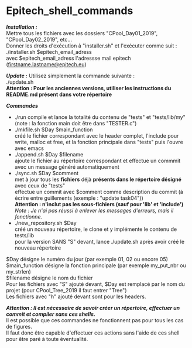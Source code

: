 # Epitech_shell_commands

***Installation :***  
Mettre tous les fichiers avec les dossiers "CPool_Day01_2019", "CPool_Day02_2019", etc...  
Donner les droits d'exécution à "installer.sh" et l'exécuter comme suit :  
./installer.sh $epitech_email_adress  
avec $epitech_email_adress l'adressse mail epitech (firstname.lastname@epitech.eu)

***Update :***
Utilisez simplement la commande suivante :  
./update.sh  
**Attention : Pour les anciennes versions, utiliser les instructions du README.md présent dans votre répertoire**  
  
***Commandes***
- ./run
  compile et lance la totalité du contenu de "tests" et "tests/lib/my" (note : la fonction main doit être dans "TESTER.c")
- ./mkfile.sh $Day $main_function  
  créé le fichier correspondant avec le header complet, l'include pour write, malloc et free, et la fonction principale dans "tests" puis l'ouvre avec emacs  
- ./append.sh $Day $filename  
  ajoute le fichier au répertoire correspondant et effectue un commmit avec un message généré automatiquement  
- ./sync.sh $Day $comment  
  met à jour tous les **fichiers** déjà **présents dans le répertoire désigné** avec ceux de "tests"  
    effectue un commit avec $comment comme description du commit (à écrire entre guillements (exemple : "update task04"))  
      **Attention : n'inclut pas les sous-fichiers (sauf pour 'lib' et 'include')**  
      *Note : Je n'ai pas réussi à enlever les messages d'erreurs, mais il fonctionne.*  
- ./new_repository.sh $Day  
  créé un nouveau répertoire, le clone et y implémente le contenu de tests/lib  
  pour la version SANS "S" devant, lance ./update.sh après avoir créé le nouveau répertoire  

$Day désigne le numéro du jour (par exemple 01, 02 ou encore 05)  
$main_function désigne la fonction principale (par exemple my_put_nbr ou my_strlen)  
$filename désigne le nom du fichier  
Pour les fichiers avec "S" ajouté devant, $Day est remplacé par le nom du projet (pour CPool_Tree_2019 il faut entrer "Tree")  
Les fichiers avec "h" ajouté devant sont pour les headers.

***Attention : Il est nécessaire de savoir créer un répertoire, effectuer un commit et compiler sans ces shells.***  
Il est possible que ces commandes ne fonctionnent pas pour tous les cas de figures.  
Il faut donc être capable d'effectuer ces actions sans l'aide de ces shell pour être paré à toute éventualité.
